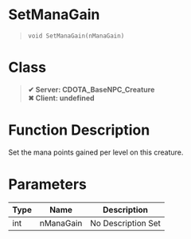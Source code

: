# SetManaGain
> `void SetManaGain(nManaGain)`
# Class
> __✔ Server: CDOTA_BaseNPC_Creature__  
> __✖ Client: undefined__  
# Function Description
Set the mana points gained per level on this creature.
# Parameters
Type|Name|Description
--|--|--
int|nManaGain|No Description Set
